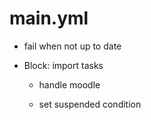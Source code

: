 



# main.yml


* fail when not up to date

* Block: import tasks

    * handle moodle

    * set suspended condition
